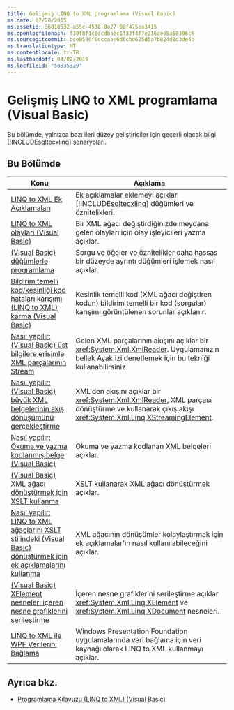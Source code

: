 ```yaml
---
title: Gelişmiş LINQ to XML programlama (Visual Basic)
ms.date: 07/20/2015
ms.assetid: 36018532-a55c-4538-8a27-98f475ea3415
ms.openlocfilehash: f30f8f1c6dcdbabc1f32f4f7e216ce65a50396c6
ms.sourcegitcommit: bce0586f0cccaae6d6cbd625d5a7b824d1d3de4b
ms.translationtype: MT
ms.contentlocale: tr-TR
ms.lasthandoff: 04/02/2019
ms.locfileid: "58835329"
---
```

# <a name="advanced-linq-to-xml-programming-visual-basic"></a>Gelişmiş LINQ to XML programlama (Visual Basic)
Bu bölümde, yalnızca bazı ileri düzey geliştiriciler için geçerli olacak bilgi [!INCLUDE[sqltecxlinq](~/includes/sqltecxlinq-md.md)] senaryoları.  
  
## <a name="in-this-section"></a>Bu Bölümde  
  
|Konu|Açıklama|  
|-----------|-----------------|  
|[LINQ to XML Ek Açıklamaları](../../../../visual-basic/programming-guide/concepts/linq/linq-to-xml-annotations.md)|Ek açıklamalar eklemeyi açıklar [!INCLUDE[sqltecxlinq](~/includes/sqltecxlinq-md.md)] düğümleri ve öznitelikleri.|  
|[LINQ to XML olayları (Visual Basic)](../../../../visual-basic/programming-guide/concepts/linq/linq-to-xml-events.md)|Bir XML ağacı değiştirdiğinizde meydana gelen olayları için olay işleyicileri yazma açıklar.|  
|[(Visual Basic) düğümlerle programlama](../../../../visual-basic/programming-guide/concepts/linq/programming-with-nodes.md)|Sorgu ve öğeler ve öznitelikler daha hassas bir düzeyde ayrıntı düğümleri işlemek nasıl açıklar.|  
|[Bildirim temelli kod/kesinliği kod hataları karışımı (LINQ to XML) karma (Visual Basic)](../../../../visual-basic/programming-guide/concepts/linq/mixed-declarative-code-imperative-code-bugs-linq-to-xml.md)|Kesinlik temelli kod (XML ağacı değiştiren kodun) bildirim temelli bir kod (sorgular) karışımı görüntülenen sorunlar açıklanır.|  
|[Nasıl yapılır: (Visual Basic) üst bilgilere erişimle XML parçalarının Stream](../../../../visual-basic/programming-guide/concepts/linq/how-to-stream-xml-fragments-with-access-to-header-information.md)|Gelen XML parçalarının akışını açıklar bir <xref:System.Xml.XmlReader>. Uygulamanızın bellek Ayak izi denetlemek için bu tekniği kullanabilirsiniz.|  
|[Nasıl yapılır: (Visual Basic) büyük XML belgelerinin akış dönüşümünü gerçekleştirme](../../../../visual-basic/programming-guide/concepts/linq/how-to-perform-streaming-transform-of-large-xml-documents.md)|XML'den akışını açıklar bir <xref:System.Xml.XmlReader>, XML parçası dönüştürme ve kullanarak çıkış akışı <xref:System.Xml.Linq.XStreamingElement>.|  
|[Nasıl yapılır: Okuma ve yazma kodlanmış belge (Visual Basic)](../../../../visual-basic/programming-guide/concepts/linq/how-to-read-and-write-an-encoded-document.md)|Okuma ve yazma kodlanan XML belgeleri açıklar.|  
|[(Visual Basic) XML ağacı dönüştürmek için XSLT kullanma](../../../../visual-basic/programming-guide/concepts/linq/using-xslt-to-transform-an-xml-tree.md)|XSLT kullanarak XML ağacı dönüştürmek açıklar.|  
|[Nasıl yapılır: LINQ to XML ağaçlarını XSLT stilindeki (Visual Basic) dönüştürmek için ek açıklamalarını kullanma](../../../../visual-basic/programming-guide/concepts/linq/how-to-use-annotation-trees-to-transform-linq-to-xml-trees-in-an-xslt-style.md)|XML ağacının dönüşümler kolaylaştırmak için ek açıklamalar'ın nasıl kullanılabileceğini açıklar.|  
|[(Visual Basic) XElement nesneleri içeren nesne grafiklerini serileştirme](../../../../visual-basic/programming-guide/concepts/linq/serializing-object-graphs-that-contain-xelement-objects.md)|İçeren nesne grafiklerini serileştirme açıklar <xref:System.Xml.Linq.XElement> ve <xref:System.Xml.Linq.XDocument> nesneleri.|  
|[LINQ to XML ile WPF Verilerini Bağlama](/visualstudio/designers/wpf-data-binding-with-linq-to-xml)|Windows Presentation Foundation uygulamalarında veri bağlama için veri kaynağı olarak LINQ to XML kullanmayı açıklar.|  
  
## <a name="see-also"></a>Ayrıca bkz.

- [Programlama Kılavuzu (LINQ to XML) (Visual Basic)](../../../../visual-basic/programming-guide/concepts/linq/programming-guide-linq-to-xml.md)
